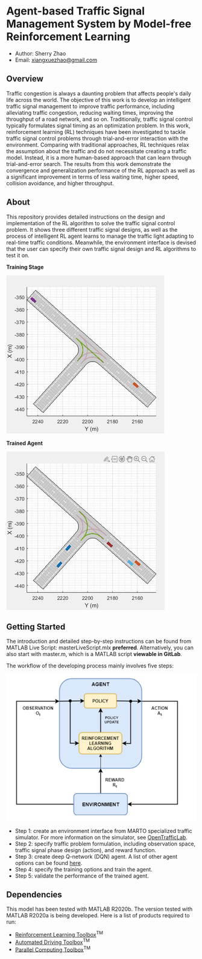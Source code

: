 # Agent-based Traffic Signal Management System by Model-free Reinforcement Learning

- Author: Sherry Zhao 
- Email: xiangxuezhao@gmail.com 

## Overview
Traffic congestion is always a daunting problem that affects people's daily life across the world. The objective of this work is to develop an intelligent traffic signal management to improve traffic performance, including alleviating traffic congestion, reducing waiting times, improving the throughput of a road network, and so on. Traditionally, traffic signal control typically formulates signal timing as an optimization problem. In this work, reinforcement learning (RL) techniques have been investigated to tackle traffic signal control problems through trial-and-error interaction with the environment. Comparing with traditional approaches, RL techniques relax the assumption about the traffic and do not necessitate creating a traffic model. Instead, it is a more human-based approach that can learn through trial-and-error search. The results from this work demonstrate the convergence and generalization performance of the RL approach as well as a significant improvement in terms of less waiting time, higher speed, collision avoidance, and higher throughput.
## About
This repository provides detailed instructions on the design and implementation of the RL algorithm to solve the traffic signal control problem. It shows three different traffic signal designs, as well as the process of intelligent RL agent learns to manage the traffic light adapting to real-time traffic conditions. Meanwhile, the environment interface is devised that the user can specify their own traffic signal design and RL algorithms to test it on.

**Training Stage** 

![](./savedVideos/RLlearningStage.gif)  

**Trained Agent**

![](./savedVideos/RLTrained.gif)

## Getting Started
The introduction and detailed step-by-step instructions can be found from MATLAB Live Script: masterLiveScript.mlx **preferred**. Alternatively, you can also start with master.m, which is a MATLAB script **viewable in GitLab**.

The workflow of the developing process mainly involves five steps:

![application workflow](./savedFigures/workflow.png "application workflow")
- Step 1: create an environment interface from MARTO specialized traffic simulator. For more information on the simulator, see [OpenTrafficLab](https://insidelabs-git.mathworks.com/marto/selfish-driving-cars/dsd-traffic-simulator.git).
- Step 2: specify traffic problem formulation, including observation space, traffic signal phase design (action), and reward function. 
- Step 3: create deep Q-network (DQN) agent. A list of other agent options can be found [here](https://www.mathworks.com/help/reinforcement-learning/agents.html?s_tid=CRUX_lftnav).
- Step 4: specify the training options and train the agent.
- Step 5: validate the performance of the trained agent. 
## Dependencies
This model has been tested with MATLAB R2020b. The version tested with MATLAB R2020a is being developed. Here is a list of products required to run:
- [Reinforcement Learning Toolbox](https://www.mathworks.com/products/reinforcement-learning.html)<sup>TM</sup>
- [Automated Driving Toolbox](https://www.mathworks.com/products/automated-driving.html)<sup>TM</sup>
- [Parallel Computing Toolbox](https://www.mathworks.com/products/parallel-computing.html)<sup>TM</sup>





<!-- ![traffic performance comparision](./savedTestExperience/comparison2.png) -->

